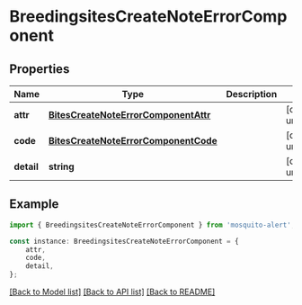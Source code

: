 # BreedingsitesCreateNoteErrorComponent


## Properties

Name | Type | Description | Notes
------------ | ------------- | ------------- | -------------
**attr** | [**BitesCreateNoteErrorComponentAttr**](BitesCreateNoteErrorComponentAttr.md) |  | [default to undefined]
**code** | [**BitesCreateNoteErrorComponentCode**](BitesCreateNoteErrorComponentCode.md) |  | [default to undefined]
**detail** | **string** |  | [default to undefined]

## Example

```typescript
import { BreedingsitesCreateNoteErrorComponent } from 'mosquito-alert';

const instance: BreedingsitesCreateNoteErrorComponent = {
    attr,
    code,
    detail,
};
```

[[Back to Model list]](../README.md#documentation-for-models) [[Back to API list]](../README.md#documentation-for-api-endpoints) [[Back to README]](../README.md)
